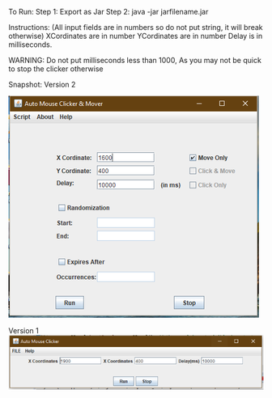 To Run:
Step 1: Export as Jar
Step 2: java -jar jarfilename.jar

Instructions: (All input fields are in numbers so do not put string, it will break otherwise)
XCordinates are in number
YCordinates are in number
Delay is in milliseconds. 

WARNING: Do not put milliseconds less than 1000, As you may not be quick to stop the clicker otherwise

Snapshot:
Version 2

![alt text](https://github.com/nsingh308/mouse-clicker/blob/master/img/mouse-clicker-v2.PNG?raw=true)

Version 1
![alt text](https://github.com/nsingh308/mouse-clicker/blob/master/img/mouse-clicker.PNG?raw=true)
